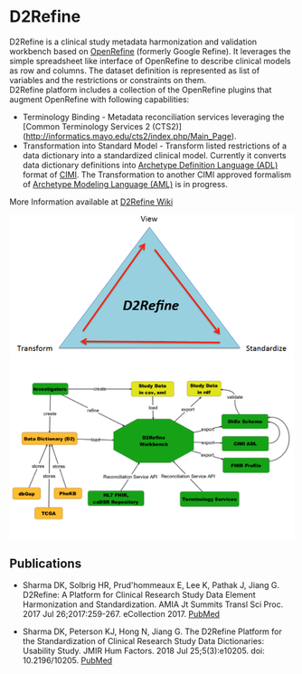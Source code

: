 D2Refine
========
D2Refine is a clinical study metadata harmonization and validation workbench based on 
[OpenRefine](http://openrefine.org/) (formerly Google Refine).  It leverages the simple 
spreadsheet like interface of OpenRefine to describe clinical models as row and columns. The dataset definition is represented as list of variables and the restrictions or constraints on them.  
D2Refine platform includes a collection of the OpenRefine plugins that augment OpenRefine with following capabilities:  
- Terminology Binding - Metadata reconciliation services leveraging the [Common Terminology Services 2 (CTS2)] (http://informatics.mayo.edu/cts2/index.php/Main_Page).
- Transformation into Standard Model - Transform listed restrictions of a data dictionary into a standardized clinical model. Currently it converts data dictionary definitions into [Archetype Definition Language (ADL)](http://www.openehr.org/releases/AM/latest/docs/ADL2/ADL2.html) format of [CIMI](http://www.opencimi.org/).  The Transformation to another CIMI approved formalism of [Archetype Modeling Language (AML)](http://www.omg.org/spec/AML) is in progress. 

More Information available at [D2Refine Wiki](https://github.com/caCDE-QA/D2Refine/wiki)

![alt tag](https://github.com/caCDE-QA/D2Refine/blob/master/docs/img/D2Refine_thumbnail.png)
![alt tag](https://github.com/caCDE-QA/D2Refine/blob/master/docs/img/D2Refine.png)

## Publications

* Sharma DK, Solbrig HR, Prud'hommeaux E, Lee K, Pathak J, Jiang G. D2Refine: A Platform for Clinical Research Study Data Element Harmonization and Standardization. AMIA Jt Summits Transl Sci Proc. 2017 Jul 26;2017:259-267. eCollection 2017. [PubMed](https://www.ncbi.nlm.nih.gov/pubmed/28815140)

* Sharma DK, Peterson KJ, Hong N, Jiang G. The D2Refine Platform for the Standardization of Clinical Research Study Data Dictionaries: Usability Study. JMIR Hum Factors. 2018 Jul 25;5(3):e10205. doi: 10.2196/10205. [PubMed](https://www.ncbi.nlm.nih.gov/pubmed/30045832)
